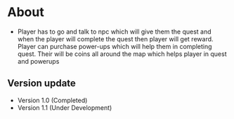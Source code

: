 # About
- Player has to go and talk to npc which will give them the quest and when the player will complete the quest then player will get reward. Player can purchase power-ups which will help them in completing quest. Their will be coins all around the map which helps player in quest and powerups

## Version update
- Version 1.0 (Completed)
- Version 1.1 (Under Development)
